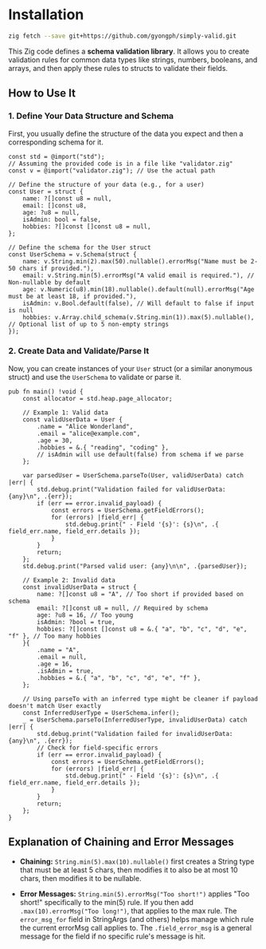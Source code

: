 # Installation
```bash
zig fetch --save git+https://github.com/gyongph/simply-valid.git
```

This Zig code defines a **schema validation library**. It allows you to create validation rules for common data types like strings, numbers, booleans, and arrays, and then apply these rules to structs to validate their fields.

## How to Use It

### 1. Define Your Data Structure and Schema

First, you usually define the structure of the data you expect and then a corresponding schema for it.

```zig
const std = @import("std");
// Assuming the provided code is in a file like "validator.zig"
const v = @import("validator.zig"); // Use the actual path

// Define the structure of your data (e.g., for a user)
const User = struct {
    name: ?[]const u8 = null,
    email: []const u8,
    age: ?u8 = null,
    isAdmin: bool = false,
    hobbies: ?[]const []const u8 = null,
};

// Define the schema for the User struct
const UserSchema = v.Schema(struct {
    name: v.String.min(2).max(50).nullable().errorMsg("Name must be 2-50 chars if provided."),
    email: v.String.min(5).errorMsg("A valid email is required."), // Non-nullable by default
    age: v.Numeric(u8).min(18).nullable().default(null).errorMsg("Age must be at least 18, if provided."),
    isAdmin: v.Bool.default(false), // Will default to false if input is null
    hobbies: v.Array.child_schema(v.String.min(1)).max(5).nullable(), // Optional list of up to 5 non-empty strings
});
```
### 2. Create Data and Validate/Parse It

Now, you can create instances of your `User` struct (or a similar anonymous struct) and use the `UserSchema` to validate or parse it.

```zig
pub fn main() !void {
    const allocator = std.heap.page_allocator;

    // Example 1: Valid data
    const validUserData = User {
        .name = "Alice Wonderland",
        .email = "alice@example.com",
        .age = 30,
        .hobbies = &.{ "reading", "coding" },
        // isAdmin will use default(false) from schema if we parse
    };

    var parsedUser = UserSchema.parseTo(User, validUserData) catch |err| {
        std.debug.print("Validation failed for validUserData: {any}\n", .{err});
        if (err == error.invalid_payload) {
            const errors = UserSchema.getFieldErrors();
            for (errors) |field_err| {
                std.debug.print(" - Field '{s}': {s}\n", .{ field_err.name, field_err.details });
            }
        }
        return;
    };
    std.debug.print("Parsed valid user: {any}\n\n", .{parsedUser});

    // Example 2: Invalid data
    const invalidUserData = struct {
        name: ?[]const u8 = "A", // Too short if provided based on schema
        email: ?[]const u8 = null, // Required by schema
        age: ?u8 = 16, // Too young
        isAdmin: ?bool = true,
        hobbies: ?[]const []const u8 = &.{ "a", "b", "c", "d", "e", "f" }, // Too many hobbies
    }{
        .name = "A",
        .email = null,
        .age = 16,
        .isAdmin = true,
        .hobbies = &.{ "a", "b", "c", "d", "e", "f" },
    };

    // Using parseTo with an inferred type might be cleaner if payload doesn't match User exactly
    const InferredUserType = UserSchema.infer();
    _ = UserSchema.parseTo(InferredUserType, invalidUserData) catch |err| {
        std.debug.print("Validation failed for invalidUserData: {any}\n", .{err});
        // Check for field-specific errors
        if (err == error.invalid_payload) {
            const errors = UserSchema.getFieldErrors();
            for (errors) |field_err| {
                std.debug.print(" - Field '{s}': {s}\n", .{ field_err.name, field_err.details });
            }
        }
        return;
    };
}
```

## Explanation of Chaining and Error Messages

- **Chaining:** `String.min(5).max(10).nullable()` first creates a String type that must be at least 5 chars, then modifies it to also be at most 10 chars, then modifies it to be nullable.

- **Error Messages:** `String.min(5).errorMsg("Too short!")` applies "Too short!" specifically to the min(5) rule. If you then add `.max(10).errorMsg("Too long!")`, that applies to the max rule. The `error_msg_for` field in StringArgs (and others) helps manage which rule the current errorMsg call applies to. The `.field_error_msg` is a general message for the field if no specific rule's message is hit.


